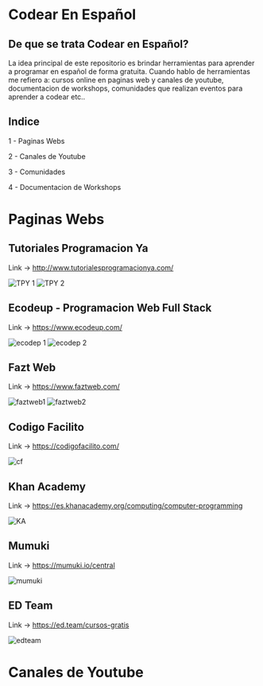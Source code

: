 # Codear En Español
## De que se trata Codear en Español?
La idea principal de este repositorio es brindar herramientas para aprender a programar en español de forma gratuita. Cuando hablo de
herramientas me refiero a: cursos online en paginas web y canales de youtube, documentacion de workshops, comunidades que realizan eventos
para aprender a codear etc..
## Indice
1 - Paginas Webs 

2 - Canales de Youtube

3 - Comunidades

4 - Documentacion de Workshops

# Paginas Webs

## Tutoriales Programacion Ya

Link -> http://www.tutorialesprogramacionya.com/

![TPY 1](https://user-images.githubusercontent.com/42939596/71771856-2be35880-2f20-11ea-8dd3-432e5d315630.png)
![TPY 2](https://user-images.githubusercontent.com/42939596/71771857-2be35880-2f20-11ea-8619-2e666c46ad0c.png)

## Ecodeup - Programacion Web Full Stack

Link -> https://www.ecodeup.com/

![ecodep 1](https://user-images.githubusercontent.com/42939596/71771895-b4fa8f80-2f20-11ea-9651-a60b670b126b.png)
![ecodep 2](https://user-images.githubusercontent.com/42939596/71771894-b4fa8f80-2f20-11ea-9dc1-14e5f6ab6cad.png)

## Fazt Web

Link -> https://www.faztweb.com/

![faztweb1](https://user-images.githubusercontent.com/42939596/71771940-84ffbc00-2f21-11ea-9100-f8fbd3c8a655.png)
![faztweb2](https://user-images.githubusercontent.com/42939596/71771941-85985280-2f21-11ea-9b96-47faa7f77fd2.png)

## Codigo Facilito

Link -> https://codigofacilito.com/

![cf](https://user-images.githubusercontent.com/42939596/71771965-ea53ad00-2f21-11ea-9b6a-e23728602b92.png)

## Khan Academy

Link -> https://es.khanacademy.org/computing/computer-programming

![KA](https://user-images.githubusercontent.com/42939596/71772003-60f0aa80-2f22-11ea-9c5c-43880a32b152.png)

## Mumuki

Link -> https://mumuki.io/central

![mumuki](https://user-images.githubusercontent.com/42939596/71772030-b462f880-2f22-11ea-986c-2a1cfbe4da4b.png)

## ED Team

Link -> https://ed.team/cursos-gratis

![edteam](https://user-images.githubusercontent.com/42939596/71772064-4e2aa580-2f23-11ea-8720-d5db4aa6ef2f.png)

# Canales de Youtube






